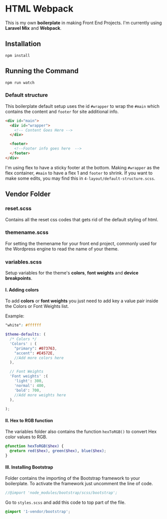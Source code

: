 <!-- Heading -->
# HTML Webpack

<!-- Description -->
This is my own **boilerplate** in making Front End Projects. I'm currently using **Laravel Mix** and **Webpack**. 

## Installation
```
npm install
```

## Running the Command
```
npm run watch
```
### Default structure
This boilerplate default setup uses the id `#wrapper` to wrap the `#main` which contains the content and `footer` for site additional info.

<!-- Markup -->
```HTML
<div id="main">
  <div id="wrapper">
    <!-- Content Goes Here -->
  </div>

  <footer>
    <!--Footer info goes here  -->
  </footer>
</div>
```

I'm using flex to have a sticky footer at the bottom. 
Making `#wrapper` as the flex container, `#main` to have a flex 1 and `footer` to shrink.
If you want to make some edits, you may find this in `4-layout/default-structure.scss`.

## Vendor Folder

### **reset.scss**
Contains all the reset css codes that gets rid of the default styling of html.

### **themename.scss**
For setting the themename for your front end project, commonly used for the Wordpress engine to read the name of your theme.

### **variables.scss**
Setup variables for the theme's **colors**, **font weights** and **device breakpoints**.

#### I. Adding colors
To add **colors** or **font weights** you just need to add key a value pair inside the Colors or Font Weights list.

Example:

```SCSS
"white": #ffffff
```

```SCSS
$theme-defaults: (
  /* Colors */
  'Colors' : (
    "primary": #073763, 
    "accent": #E4572E,
    //Add more colors here
  ),

  // Font Weights
  'Font weights' :(
    'light': 300,
    'normal': 400,
    'bold': 700,
    //Add more weights here
  ),
  
);
```
#### II. Hex to RGB function
The variables folder also contains the function `hexToRGB()` to convert Hex color values to RGB.

```SCSS
@function hexToRGB($hex) {
  @return red($hex), green($hex), blue($hex);
}
```

#### III. Installing Bootstrap
Folder contains the importing of the Bootstrap framework to your boilerplate. To activate the framework just uncomment the line of code. 
```SCSS
//@import 'node_modules/bootstrap/scss/bootstrap';
```
Go to `styles.scss` and add this code to top part of the file.
```SCSS
@import '1-vendor/bootstrap';
```